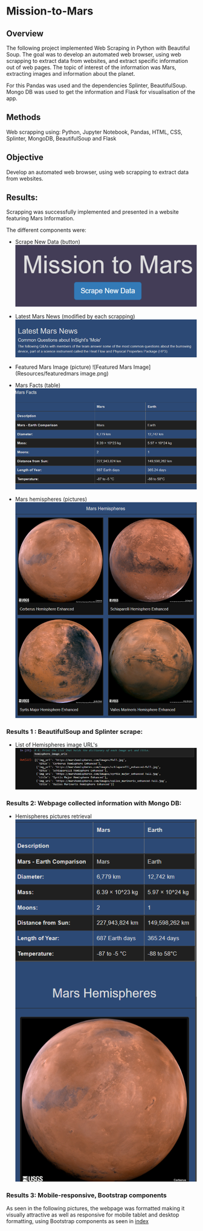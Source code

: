 # Mission-to-Mars

## Overview
The following project implemented Web Scraping in Python with Beautiful Soup. The goal was to develop an automated web browser, using web scrapping to extract data from websites, and extract specific information out of web pages. The topic of interest of the information was Mars, extracting images and information about the planet. 


For this Pandas was used and the dependencies Splinter, BeautifulSoup. Mongo DB was used to get the information and Flask for visualisation of the app. 


## Methods
Web scrapping using: Python, Jupyter Notebook, Pandas, HTML, CSS, Splinter, MongoDB, BeautifulSoup and Flask

## Objective 
Develop an automated web browser, using web scrapping to extract data from websites. 


## Results:
Scrapping was successfully implemented and presented in a website featuring Mars Information. 


The different components were: 

- Scrape New Data (button)
![button](Resources/Button.png) 

- Latest Mars News (modified by each scrapping)
![Latest News](Resources/Latestnews.png) 

- Featured Mars Image (picture)
![Featured Mars Image](Resources/featuredmars image.png)

- Mars Facts (table)
![Facts](Resources/MarsFacts.png)

- Mars hemispheres (pictures) 
![Hemispheres](Resources/MarsHemispheres.png)

### Results 1 : BeautifulSoup and Splinter scrape:
- List of Hemispheres image URL's 
![URLs](Resources/ImgURL.png) 


### Results 2: Webpage collected information with Mongo DB: 
- Hemispheres pictures retrieval 
![HemispheresPics](Resources/mission5.png) 


### Results 3: Mobile-responsive, Bootstrap components
As seen in the following pictures, the webpage was formatted making it visually attractive as well as responsive for mobile tablet and desktop formatting, using Bootstrap components as seen in [index](templates/index.html)

